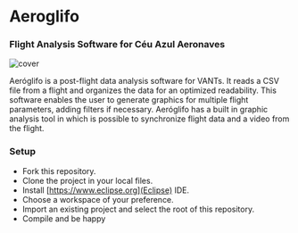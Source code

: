 # Aeroglifo
### Flight Analysis Software for Céu Azul Aeronaves

![cover](https://github.com/CeuAzul/Aeroglifo/blob/master/Assets/Mainscreen.gif) 

Aeróglifo is a post-flight data analysis software for VANTs. It reads a CSV file from a flight and organizes the data for an optimized readability. This software enables the user to generate graphics for multiple flight parameters, adding filters if necessary. Aeróglifo has a built in graphic analysis tool in which is possible to synchronize flight data and a video from the flight.

### Setup

- Fork this repository.
- Clone the project in your local files.
- Install [https://www.eclipse.org](Eclipse) IDE.
- Choose a workspace of your preference.
- Import an existing project and select the root of this repository.
- Compile and be happy
